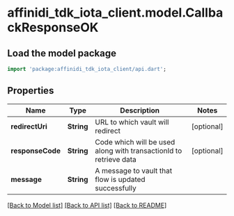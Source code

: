 # affinidi_tdk_iota_client.model.CallbackResponseOK

## Load the model package

```dart
import 'package:affinidi_tdk_iota_client/api.dart';
```

## Properties

| Name             | Type       | Description                                                       | Notes      |
| ---------------- | ---------- | ----------------------------------------------------------------- | ---------- |
| **redirectUri**  | **String** | URL to which vault will redirect                                  | [optional] |
| **responseCode** | **String** | Code which will be used along with transactionId to retrieve data | [optional] |
| **message**      | **String** | A message to vault that flow is updated successfully              |

[[Back to Model list]](../README.md#documentation-for-models) [[Back to API list]](../README.md#documentation-for-api-endpoints) [[Back to README]](../README.md)
